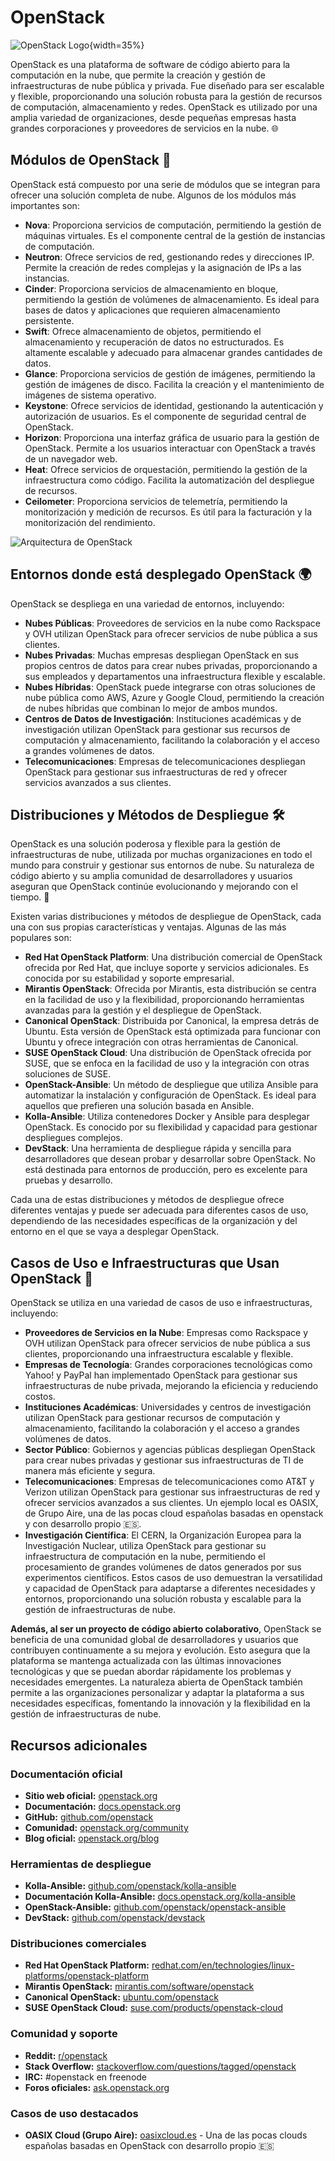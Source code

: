 # OpenStack
![OpenStack Logo](openstack_logo.png){width=35%}

OpenStack es una plataforma de software de código abierto para la computación en la nube, que permite la creación y gestión de infraestructuras de nube pública y privada. Fue diseñado para ser escalable y flexible, proporcionando una solución robusta para la gestión de recursos de computación, almacenamiento y redes. OpenStack es utilizado por una amplia variedad de organizaciones, desde pequeñas empresas hasta grandes corporaciones y proveedores de servicios en la nube. 🌐


## Módulos de OpenStack 🚀

OpenStack está compuesto por una serie de módulos que se integran para ofrecer una solución completa de nube. Algunos de los módulos más importantes son:

- **Nova**: Proporciona servicios de computación, permitiendo la gestión de máquinas virtuales. Es el componente central de la gestión de instancias de computación.
- **Neutron**: Ofrece servicios de red, gestionando redes y direcciones IP. Permite la creación de redes complejas y la asignación de IPs a las instancias.
- **Cinder**: Proporciona servicios de almacenamiento en bloque, permitiendo la gestión de volúmenes de almacenamiento. Es ideal para bases de datos y aplicaciones que requieren almacenamiento persistente.
- **Swift**: Ofrece almacenamiento de objetos, permitiendo el almacenamiento y recuperación de datos no estructurados. Es altamente escalable y adecuado para almacenar grandes cantidades de datos.
- **Glance**: Proporciona servicios de gestión de imágenes, permitiendo la gestión de imágenes de disco. Facilita la creación y el mantenimiento de imágenes de sistema operativo.
- **Keystone**: Ofrece servicios de identidad, gestionando la autenticación y autorización de usuarios. Es el componente de seguridad central de OpenStack.
- **Horizon**: Proporciona una interfaz gráfica de usuario para la gestión de OpenStack. Permite a los usuarios interactuar con OpenStack a través de un navegador web.
- **Heat**: Ofrece servicios de orquestación, permitiendo la gestión de la infraestructura como código. Facilita la automatización del despliegue de recursos.
- **Ceilometer**: Proporciona servicios de telemetría, permitiendo la monitorización y medición de recursos. Es útil para la facturación y la monitorización del rendimiento.

![Arquitectura de OpenStack](estructura_openstack.png)

## Entornos donde está desplegado OpenStack 🌍

OpenStack se despliega en una variedad de entornos, incluyendo:

- **Nubes Públicas**: Proveedores de servicios en la nube como Rackspace y OVH utilizan OpenStack para ofrecer servicios de nube pública a sus clientes.
- **Nubes Privadas**: Muchas empresas despliegan OpenStack en sus propios centros de datos para crear nubes privadas, proporcionando a sus empleados y departamentos una infraestructura flexible y escalable.
- **Nubes Híbridas**: OpenStack puede integrarse con otras soluciones de nube pública como AWS, Azure y Google Cloud, permitiendo la creación de nubes híbridas que combinan lo mejor de ambos mundos.
- **Centros de Datos de Investigación**: Instituciones académicas y de investigación utilizan OpenStack para gestionar sus recursos de computación y almacenamiento, facilitando la colaboración y el acceso a grandes volúmenes de datos.
- **Telecomunicaciones**: Empresas de telecomunicaciones despliegan OpenStack para gestionar sus infraestructuras de red y ofrecer servicios avanzados a sus clientes.

## Distribuciones y Métodos de Despliegue 🛠️
OpenStack es una solución poderosa y flexible para la gestión de infraestructuras de nube, utilizada por muchas organizaciones en todo el mundo para construir y gestionar sus entornos de nube. Su naturaleza de código abierto y su amplia comunidad de desarrolladores y usuarios aseguran que OpenStack continúe evolucionando y mejorando con el tiempo. 🚀

Existen varias distribuciones y métodos de despliegue de OpenStack, cada una con sus propias características y ventajas. Algunas de las más populares son:

- **Red Hat OpenStack Platform**: Una distribución comercial de OpenStack ofrecida por Red Hat, que incluye soporte y servicios adicionales. Es conocida por su estabilidad y soporte empresarial.
- **Mirantis OpenStack**: Ofrecida por Mirantis, esta distribución se centra en la facilidad de uso y la flexibilidad, proporcionando herramientas avanzadas para la gestión y el despliegue de OpenStack.
- **Canonical OpenStack**: Distribuida por Canonical, la empresa detrás de Ubuntu. Esta versión de OpenStack está optimizada para funcionar con Ubuntu y ofrece integración con otras herramientas de Canonical.
- **SUSE OpenStack Cloud**: Una distribución de OpenStack ofrecida por SUSE, que se enfoca en la facilidad de uso y la integración con otras soluciones de SUSE.
- **OpenStack-Ansible**: Un método de despliegue que utiliza Ansible para automatizar la instalación y configuración de OpenStack. Es ideal para aquellos que prefieren una solución basada en Ansible.
- **Kolla-Ansible**: Utiliza contenedores Docker y Ansible para desplegar OpenStack. Es conocido por su flexibilidad y capacidad para gestionar despliegues complejos.
- **DevStack**: Una herramienta de despliegue rápida y sencilla para desarrolladores que desean probar y desarrollar sobre OpenStack. No está destinada para entornos de producción, pero es excelente para pruebas y desarrollo.

Cada una de estas distribuciones y métodos de despliegue ofrece diferentes ventajas y puede ser adecuada para diferentes casos de uso, dependiendo de las necesidades específicas de la organización y del entorno en el que se vaya a desplegar OpenStack.


## Casos de Uso e Infraestructuras que Usan OpenStack 🏢

OpenStack se utiliza en una variedad de casos de uso e infraestructuras, incluyendo:

- **Proveedores de Servicios en la Nube**: Empresas como Rackspace y OVH utilizan OpenStack para ofrecer servicios de nube pública a sus clientes, proporcionando una infraestructura escalable y flexible.
- **Empresas de Tecnología**: Grandes corporaciones tecnológicas como Yahoo! y PayPal han implementado OpenStack para gestionar sus infraestructuras de nube privada, mejorando la eficiencia y reduciendo costos.
- **Instituciones Académicas**: Universidades y centros de investigación utilizan OpenStack para gestionar recursos de computación y almacenamiento, facilitando la colaboración y el acceso a grandes volúmenes de datos.
- **Sector Público**: Gobiernos y agencias públicas despliegan OpenStack para crear nubes privadas y gestionar sus infraestructuras de TI de manera más eficiente y segura.
- **Telecomunicaciones**: Empresas de telecomunicaciones como AT&T y Verizon utilizan OpenStack para gestionar sus infraestructuras de red y ofrecer servicios avanzados a sus clientes. Un ejemplo local es OASIX, de Grupo Aire, una de las pocas cloud españolas basadas en openstack y con desarrollo propio 🇪🇸.
- **Investigación Científica**: El CERN, la Organización Europea para la Investigación Nuclear, utiliza OpenStack para gestionar su infraestructura de computación en la nube, permitiendo el procesamiento de grandes volúmenes de datos generados por sus experimentos científicos.
Estos casos de uso demuestran la versatilidad y capacidad de OpenStack para adaptarse a diferentes necesidades y entornos, proporcionando una solución robusta y escalable para la gestión de infraestructuras de nube.

**Además, al ser un proyecto de código abierto colaborativo**, OpenStack se beneficia de una comunidad global de desarrolladores y usuarios que contribuyen continuamente a su mejora y evolución. Esto asegura que la plataforma se mantenga actualizada con las últimas innovaciones tecnológicas y que se puedan abordar rápidamente los problemas y necesidades emergentes. La naturaleza abierta de OpenStack también permite a las organizaciones personalizar y adaptar la plataforma a sus necesidades específicas, fomentando la innovación y la flexibilidad en la gestión de infraestructuras de nube.

## Recursos adicionales

### Documentación oficial
- **Sitio web oficial:** [openstack.org](https://www.openstack.org/)
- **Documentación:** [docs.openstack.org](https://docs.openstack.org/)
- **GitHub:** [github.com/openstack](https://github.com/openstack)
- **Comunidad:** [openstack.org/community](https://www.openstack.org/community/)
- **Blog oficial:** [openstack.org/blog](https://www.openstack.org/blog/)

### Herramientas de despliegue
- **Kolla-Ansible:** [github.com/openstack/kolla-ansible](https://github.com/openstack/kolla-ansible)
- **Documentación Kolla-Ansible:** [docs.openstack.org/kolla-ansible](https://docs.openstack.org/kolla-ansible/latest/)
- **OpenStack-Ansible:** [github.com/openstack/openstack-ansible](https://github.com/openstack/openstack-ansible)
- **DevStack:** [github.com/openstack/devstack](https://github.com/openstack/devstack)

### Distribuciones comerciales
- **Red Hat OpenStack Platform:** [redhat.com/en/technologies/linux-platforms/openstack-platform](https://www.redhat.com/en/technologies/linux-platforms/openstack-platform)
- **Mirantis OpenStack:** [mirantis.com/software/openstack](https://www.mirantis.com/software/openstack/)
- **Canonical OpenStack:** [ubuntu.com/openstack](https://ubuntu.com/openstack)
- **SUSE OpenStack Cloud:** [suse.com/products/openstack-cloud](https://www.suse.com/products/openstack-cloud/)

### Comunidad y soporte
- **Reddit:** [r/openstack](https://www.reddit.com/r/openstack/)
- **Stack Overflow:** [stackoverflow.com/questions/tagged/openstack](https://stackoverflow.com/questions/tagged/openstack)
- **IRC:** #openstack en freenode
- **Foros oficiales:** [ask.openstack.org](https://ask.openstack.org/)

### Casos de uso destacados
- **OASIX Cloud (Grupo Aire):** [oasixcloud.es](https://oasixcloud.es) - Una de las pocas clouds españolas basadas en OpenStack con desarrollo propio 🇪🇸